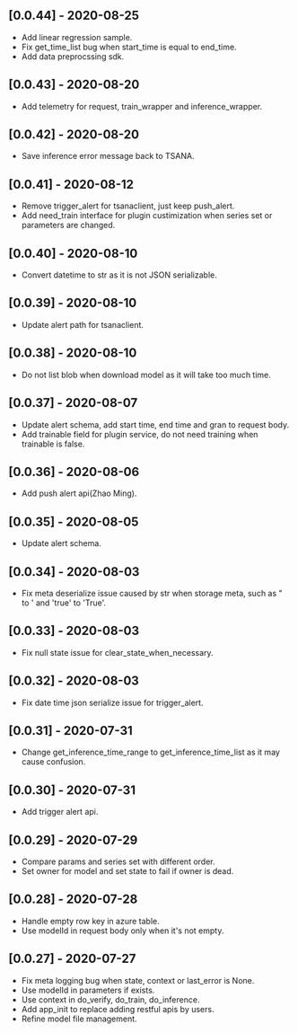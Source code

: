 ## [0.0.44] - 2020-08-25
- Add linear regression sample.
- Fix get_time_list bug when start_time is equal to end_time.
- Add data preprocssing sdk.
  
## [0.0.43] - 2020-08-20
- Add telemetry for request, train_wrapper and inference_wrapper.

## [0.0.42] - 2020-08-20
- Save inference error message back to TSANA.
  
## [0.0.41] - 2020-08-12
- Remove trigger_alert for tsanaclient, just keep push_alert.
- Add need_train interface for plugin custimization when series set or parameters are changed.

## [0.0.40] - 2020-08-10
- Convert datetime to str as it is not JSON serializable.

## [0.0.39] - 2020-08-10
- Update alert path for tsanaclient.

## [0.0.38] - 2020-08-10
- Do not list blob when download model as it will take too much time.

## [0.0.37] - 2020-08-07
- Update alert schema, add start time, end time and gran to request body.
- Add trainable field for plugin service, do not need training when trainable is false.

## [0.0.36] - 2020-08-06
- Add push alert api(Zhao Ming).
  
## [0.0.35] - 2020-08-05
- Update alert schema.

## [0.0.34] - 2020-08-03
- Fix meta deserialize issue caused by str when storage meta, such as " to ' and 'true' to 'True'.

## [0.0.33] - 2020-08-03
- Fix null state issue for clear_state_when_necessary.

## [0.0.32] - 2020-08-03
- Fix date time json serialize issue for trigger_alert.

## [0.0.31] - 2020-07-31
- Change get_inference_time_range to get_inference_time_list as it may cause confusion.

## [0.0.30] - 2020-07-31
- Add trigger alert api.

## [0.0.29] - 2020-07-29
- Compare params and series set with different order.
- Set owner for model and set state to fail if owner is dead.

## [0.0.28] - 2020-07-28
- Handle empty row key in azure table.
- Use modelId in request body only when it's not empty.

## [0.0.27] - 2020-07-27
- Fix meta logging bug when state, context or last_error is None.
- Use modelId in parameters if exists.
- Use context in do_verify, do_train, do_inference.
- Add app_init to replace adding restful apis by users.
- Refine model file management.
